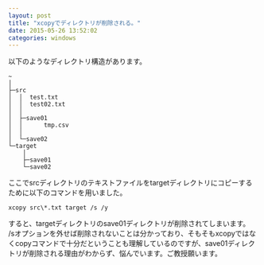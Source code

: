 ```yaml
---
layout: post
title: "xcopyでディレクトリが削除される。"
date: 2015-05-26 13:52:02
categories: windows
---
```

<p>以下のようなディレクトリ構造があります。</p>

<pre><code>~
│  
├─src
│  │  test.txt
│  │  test02.txt
│  │  
│  ├─save01
│  │      tmp.csv
│  │      
│  └─save02
└─target
    │  
    ├─save01
    └─save02
</code></pre>

<p>ここでsrcディレクトリのテキストファイルをtargetディレクトリにコピーするために以下のコマンドを用いました。</p>

<pre><code>xcopy src\*.txt target /s /y
</code></pre>

<p>すると、targetディレクトリのsave01ディレクトリが削除されてしまいます。<br>
/sオプションを外せば削除されないことは分かっており、そもそもxcopyではなくcopyコマンドで十分だということも理解しているのですが、save01ディレクトリが削除される理由がわからず、悩んでいます。ご教授願います。</p>
